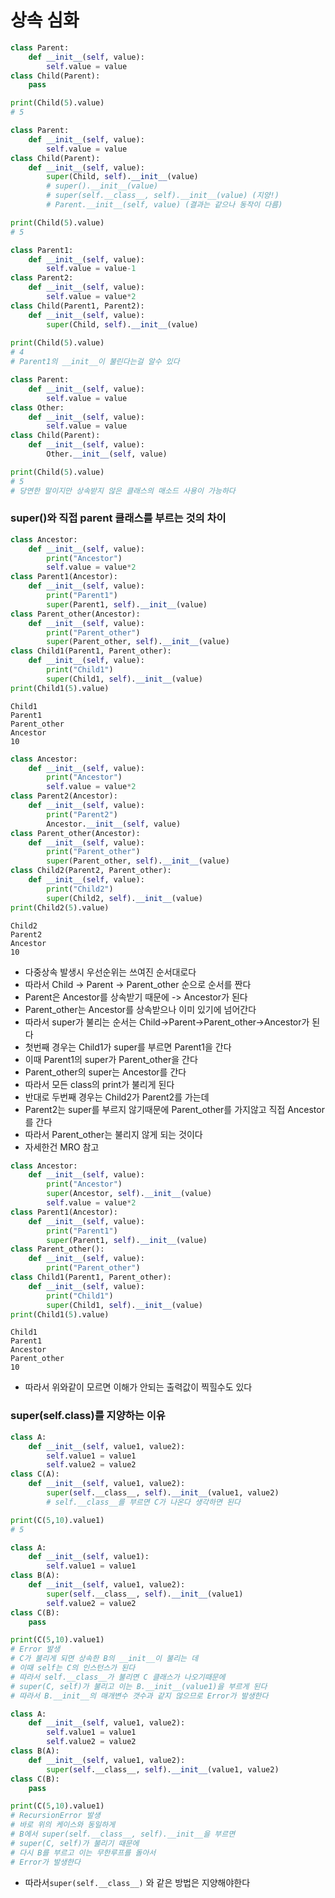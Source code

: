 # 상속 심화

```python
class Parent:
    def __init__(self, value):
        self.value = value
class Child(Parent):
    pass

print(Child(5).value)
# 5
```

```python
class Parent:
    def __init__(self, value):
        self.value = value
class Child(Parent):
    def __init__(self, value):
        super(Child, self).__init__(value)
        # super().__init__(value)
        # super(self.__class__, self).__init__(value) (지양!)
        # Parent.__init__(self, value) (결과는 같으나 동작이 다름)

print(Child(5).value)
# 5
```

```python
class Parent1:
    def __init__(self, value):
        self.value = value-1
class Parent2:
    def __init__(self, value):
        self.value = value*2
class Child(Parent1, Parent2):
    def __init__(self, value):
        super(Child, self).__init__(value)
        
print(Child(5).value)
# 4
# Parent1의 __init__이 불린다는걸 알수 있다
```

```python
class Parent:
    def __init__(self, value):
        self.value = value
class Other:
    def __init__(self, value):
        self.value = value
class Child(Parent):
    def __init__(self, value):
        Other.__init__(self, value)

print(Child(5).value)
# 5
# 당연한 말이지만 상속받지 않은 클래스의 매소드 사용이 가능하다
```

### super()와 직접 parent 클래스를 부르는 것의 차이

```python
class Ancestor:
    def __init__(self, value):
        print("Ancestor")
        self.value = value*2
class Parent1(Ancestor):
    def __init__(self, value):
        print("Parent1")
        super(Parent1, self).__init__(value)
class Parent_other(Ancestor):
    def __init__(self, value):
        print("Parent_other")
        super(Parent_other, self).__init__(value)
class Child1(Parent1, Parent_other):
    def __init__(self, value):
        print("Child1")
        super(Child1, self).__init__(value)
print(Child1(5).value)
```

```
Child1
Parent1
Parent_other
Ancestor
10
```

```python
class Ancestor:
    def __init__(self, value):
        print("Ancestor")
        self.value = value*2
class Parent2(Ancestor):
    def __init__(self, value):
        print("Parent2")
        Ancestor.__init__(self, value)
class Parent_other(Ancestor):
    def __init__(self, value):
        print("Parent_other")
        super(Parent_other, self).__init__(value)
class Child2(Parent2, Parent_other):
    def __init__(self, value):
        print("Child2")
        super(Child2, self).__init__(value)
print(Child2(5).value)
```

```
Child2
Parent2
Ancestor
10
```

- 다중상속 발생시 우선순위는 쓰여진 순서대로다
- 따라서 Child -> Parent -> Parent_other 순으로 순서를 짠다
- Parent은 Ancestor를 상속받기 때문에 -> Ancestor가 된다
- Parent_other는 Ancestor를 상속받으나 이미 있기에 넘어간다
- 따라서 super가 불리는 순서는 Child->Parent->Parent_other->Ancestor가 된다
- 첫번째 경우는 Child1가 super를 부르면 Parent1을 간다
- 이때 Parent1의 super가 Parent_other을 간다
- Parent_other의 super는 Ancestor를 간다
- 따라서 모든 class의 print가 불리게 된다
- 반대로 두번째 경우는 Child2가 Parent2를 가는데
- Parent2는 super를 부르지 않기때문에 Parent_other를 가지않고 직접 Ancestor를 간다
- 따라서 Parent_other는 불리지 않게 되는 것이다
- 자세한건 MRO 참고

```python
class Ancestor:
    def __init__(self, value):
        print("Ancestor")
        super(Ancestor, self).__init__(value)
        self.value = value*2
class Parent1(Ancestor):
    def __init__(self, value):
        print("Parent1")
        super(Parent1, self).__init__(value)
class Parent_other():
    def __init__(self, value):
        print("Parent_other")
class Child1(Parent1, Parent_other):
    def __init__(self, value):
        print("Child1")
        super(Child1, self).__init__(value)
print(Child1(5).value)
```
```
Child1
Parent1
Ancestor
Parent_other
10
```
- 따라서 위와같이 모르면 이해가 안되는 출력값이 찍힐수도 있다


### super(self.__class__)를 지양하는 이유

```python
class A:
    def __init__(self, value1, value2):
        self.value1 = value1
        self.value2 = value2
class C(A):
    def __init__(self, value1, value2):
        super(self.__class__, self).__init__(value1, value2)
        # self.__class__를 부르면 C가 나온다 생각하면 된다

print(C(5,10).value1)
# 5
```

```python
class A:
    def __init__(self, value1):
        self.value1 = value1
class B(A):
    def __init__(self, value1, value2):
        super(self.__class__, self).__init__(value1)
        self.value2 = value2
class C(B):
    pass

print(C(5,10).value1)
# Error 발생
# C가 불리게 되면 상속한 B의 __init__이 불리는 데
# 이때 self는 C의 인스턴스가 된다
# 따라서 self.__class__가 불리면 C 클래스가 나오기때문에
# super(C, self)가 불리고 이는 B.__init__(value1)을 부르게 된다
# 따라서 B.__init__의 매개변수 갯수과 같지 않으므로 Error가 발생한다
```

```python
class A:
    def __init__(self, value1, value2):
        self.value1 = value1
        self.value2 = value2
class B(A):
    def __init__(self, value1, value2):
        super(self.__class__, self).__init__(value1, value2)
class C(B):
    pass

print(C(5,10).value1)
# RecursionError 발생
# 바로 위의 케이스와 동일하게
# B에서 super(self.__class__, self).__init__을 부르면
# super(C, self)가 불리기 때문에
# 다시 B를 부르고 이는 무한루프를 돌아서
# Error가 발생한다
```

- 따라서```super(self.__class__)``` 와 같은 방법은 지양해야한다

